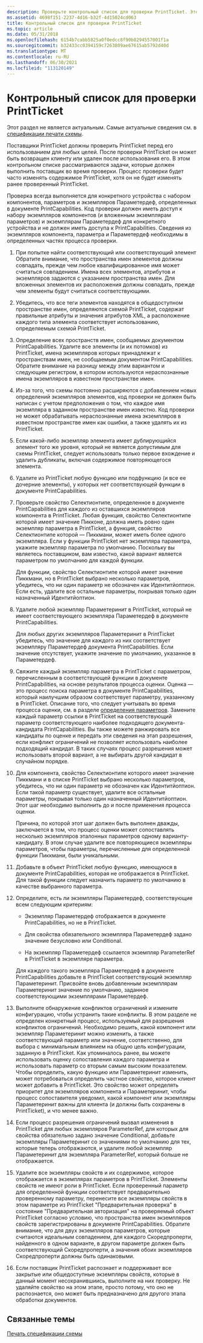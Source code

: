 ```yaml
---
description: Проверьте контрольный список для проверки PrintTicket. Этот раздел не является актуальным. Самые актуальные сведения см. в спецификации печати схемы.
ms.assetid: 4698f151-2237-4d16-b32f-4d15024cd063
title: Контрольный список для проверки PrintTicket
ms.topic: article
ms.date: 05/31/2018
ms.openlocfilehash: 6154b7cabb5825a0f0edcc8f90b8294557001f1a
ms.sourcegitcommit: b32433cc0394159c7263809ae67615ab5792d40d
ms.translationtype: MT
ms.contentlocale: ru-RU
ms.lasthandoff: 06/30/2021
ms.locfileid: "113120149"
---
```

# <a name="printticket-validation-checklist"></a>Контрольный список для проверки PrintTicket

Этот раздел не является актуальным. Самые актуальные сведения см. в [спецификации печати схемы](https://download.microsoft.com/download/D/E/C/DECA6E6B-3E81-48E7-B7EF-6D92A547D03C/print-schema-spec-2-0.zip).

Поставщики PrintTicket должны проверить PrintTicket перед его использованием для любых целей. После проверки PrintTicket он может быть возвращен клиенту или удален после использования его. В этом контрольном списке рассматриваются задачи, которые должен выполнить поставщик во время проверки. Процесс проверки будет часто изменять содержимое PrintTicket, хотя он не будет изменять ранее проверенный PrintTicket.

Проверка всегда выполняется для конкретного устройства с набором компонентов, параметров и экземпляров Параметердеф, определенных в документе PrintCapabilities. Код проверки должен иметь доступ к набору экземпляров компонентов (и вложенным экземплярам параметров) и экземплярам Параметердеф для конкретного устройства и не должен иметь доступа к PrintCapabilities. Сведения из экземпляров компонента, параметра и Параметердеф необходимы в определенных частях процесса проверки.

1.  При попытке найти соответствующий или соответствующий элемент Обратите внимание, что пространства имен элементов должны совпадать, прежде чем любое квалифицированное имя может считаться совпадением. Имена всех элементов, атрибутов и экземпляров задаются с указанием пространства имен. Для вложенных элементов их расположения должны совпадать, прежде чем элементы будут считаться соответствующими.

2.  Убедитесь, что все теги элементов находятся в общедоступном пространстве имен, определяются схемой PrintTicket, содержат правильные атрибуты и значения атрибутов XML, а расположение каждого типа элемента соответствует использованию, определяемым схемой PrintTicket.

3.  Определение всех пространств имен, сообщаемых документом PrintCapabilities. Удалите все элементы (и их потомков) из PrintTicket, имена экземпляров которых принадлежат к пространствам имен, не сообщаемым документом PrintCapabilities. Обратите внимание на разницу между этим вариантом и следующим регистром, в котором используются нераспознанные имена экземпляров в известном пространстве имен.

4.  Из-за того, что схемы постоянно расширяются с добавлением новых определений экземпляров элементов, код проверки не должен быть написан с учетом предположения о том, что каждое имя экземпляра в заданном пространстве имен известно. Код проверки не может обрабатывать нераспознанные имена экземпляров в известном пространстве имен как ошибки, а также удалять их из PrintTicket.

5.  Если какой-либо экземпляр элемента имеет дублирующийся элемент того же уровня, который не является допустимым для схемы PrintTicket, следует использовать только первое вхождение и удалить дубликаты, включая содержимое повторяющегося элемента.

6.  Удалите из PrintTicket любую функцию или подфункцию (и все ее дочерние элементы), у которых нет соответствующей функции в документе PrintCapabilities.

7.  Проверьте свойство Селектионтипе, определенное в документе PrintCapabilities для каждого из оставшихся экземпляров компонента в PrintTicket. Любая функция, свойство Селектионтипе которой имеет значение Пикконе, должна иметь ровно один экземпляр параметра в PrintTicket, а функция, свойство Селектионтипе которой — Пиккмани, может иметь более одного экземпляра. Если у функции PrintTicket нет экземпляра параметра, укажите экземпляр параметра по умолчанию. Поскольку вы являетесь поставщиком, вам известно, какой вариант является параметром по умолчанию для каждой функции.

    Для функции, свойство Селектионтипе которой имеет значение Пиккмани, но в PrintTicket выбрано несколько параметров, убедитесь, что ни один параметр не обозначен как Идентитйоптион. Если есть, удалите все остальные параметры, покрывая только один назначенный Идентитйоптион.

8.  Удалите любой экземпляр Параметеринит в PrintTicket, который не имеет соответствующего экземпляра Параметердеф в документе PrintCapabilities.

    Для любых других экземпляров Параметеринит в PrintTicket убедитесь, что значение для каждого из них соответствует экземпляру Параметердеф документа PrintCapabilities. Если значение отсутствует, укажите значение по умолчанию, указанное в Параметердеф.

9.  Свяжите каждый экземпляр параметра в PrintTicket с параметром, перечисленным в соответствующей функции в документе PrintCapabilities, на основе результатов процесса оценки. Оценка — это процесс поиска параметра в документе PrintCapabilities, который наилучшим образом соответствует параметру, указанному в PrintTicket. Описание того, что следует учитывать во время процесса оценки, см. в разделе [определения параметров](option-definitions.md). Замените каждый параметр ссылки в PrintTicket на соответствующий параметр соответствующего наиболее подходящего документа-кандидата PrintCapabilities. Вы также можете ранжировать все кандидаты по оценке и передать эти сведения на этап разрешения, если конфликт ограничений не позволяет использовать наиболее подходящий кандидат. В таких случаях процесс разрешения может использовать второй вариант, а не выбирать другой кандидат в случайном порядке.

10. Для компонента, свойство Селектионтипе которого имеет значение Пиккмани и в списке PrintTicket выбрано несколько параметров, убедитесь, что ни один параметр не обозначен как Идентитйоптион. Если такой параметр существует, удалите все остальные параметры, покрывая только один назначенный Идентитйоптион. Этот шаг необходимо выполнить до и после применения процесса оценки.

    Причина, по которой этот шаг должен быть выполнен дважды, заключается в том, что процесс оценки может сопоставлять несколько экземпляров эталонных параметров одному варианту-кандидату. В этом случае удалите все повторяющиеся экземпляры параметров, чтобы параметры, перечисленные для определенной функции Пиккмани, были уникальными.

11. Добавьте в объект PrintTicket любую функцию, имеющуюся в документе PrintCapabilities, которая не отображается в PrintTicket. Для такой функции следует назначить параметр по умолчанию в качестве выбранного параметра.

12. Определите, есть ли экземпляры Параметердеф, соответствующие всем следующим критериям:

    -   Экземпляр Параметердеф отображается в документе PrintCapabilities, но не в PrintTicket.

    -   Для свойства обязательного экземпляра Параметердеф задано значение безусловно или Conditional.

    -   На экземпляр Параметердеф ссылается экземпляр ParameterRef в PrintTicket в экземпляре параметра.

    Для каждого такого экземпляра Параметердеф в документе PrintCapabilities добавьте в PrintTicket соответствующий экземпляр Параметеринит. Присвойте вновь добавленным экземплярам Параметеринит значение по умолчанию, заданное соответствующими экземплярами Параметердеф.

13. Выполните обнаружение конфликтов ограничений и измените конфигурацию, чтобы устранить такие конфликты. В этом разделе не определен конкретный процесс, используемый для разрешения конфликтов ограничений. Необходимо решить, какой компонент или экземпляр Параметеринит можно изменить, а также соответствующий параметр или значение, соответственно, для выбора с минимальным влиянием на общую цель конфигурации, заданную в PrintTicket. Как упоминалось ранее, вы можете использовать оценку сопоставления каждого параметра и использовать параметр со вторым самым высоким показателем. Чтобы определить, какую функцию или Параметеринит изменить, может потребоваться определить частное свойство, которое клиент может добавить в PrintTicket. Это свойство может определять приоритет для экземпляров компонента и Параметеринит, чтобы процесс сопоставителя уведомил, какой компонент или экземпляры Параметеринит важны для клиента (и должны быть сохранены в PrintTicket), и что менее важно.

14. Если процесс разрешения ограничений вызвал изменения в PrintTicket для любых экземпляров ParameterRef, для которых для свойства обязательно задано значение Conditional, добавьте экземпляры Параметеринит со значениями по умолчанию для тех, которые теперь отображаются, и удалите любой экземпляр Параметеринит для экземпляра ParameterRef, который больше не отображается.

15. Удалите все экземпляры свойств и их содержимое, которое отображается в экземплярах параметров в PrintTicket. Элементы свойств не имеют роли в PrintTicket. Если проверенный параметр для определенной функции соответствует предварительно проверенному параметру, перенесите все экземпляры свойств в этом параметре из PrintTicket "Предварительная проверка" в состояние "Предварительная авторизация" на проверяемый объект PrintTicket согласно условию, что пространства имен экземпляров свойств зарегистрированы в документе PrintCapabilities. Обратите внимание, что для двух экземпляров параметров, которые считаются идеальным совпадением, для каждого Скоредпроперти, найденного в одном варианте, в другом параметре должен быть соответствующий Скоредпроперти, а значения обоих экземпляров Скоредпроперти должны быть одинаковыми.

16. Если поставщик PrintTicket распознает и поддерживает все закрытые или общедоступные экземпляры свойств, которые в данный момент несохранившиись, выполните на них проверку. Не удаляйте свойство на этом этапе, просто потому, что оно не распознается, оно может быть предназначено для другого этапа обработки документов.

## <a name="related-topics"></a>Связанные темы

<dl> <dt>

[Печать спецификации схемы](https://download.microsoft.com/download/D/E/C/DECA6E6B-3E81-48E7-B7EF-6D92A547D03C/print-schema-spec-2-0.zip)
</dt> </dl>

 

 



